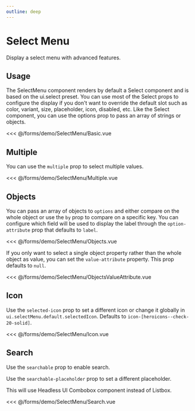 ```yaml
---
outline: deep
---
```


<script setup>
import Basic from './demo/SelectMenu/Basic.vue';
import Multiple from './demo/SelectMenu/Multiple.vue';
import Objects from './demo/SelectMenu/Objects.vue';
import ObjectsValueAttribute from './demo/SelectMenu/ObjectsValueAttribute.vue';
import Icon from './demo/SelectMenu/Icon.vue';
import Search from './demo/SelectMenu/Search.vue';
</script>

# Select Menu

Display a select menu with advanced features.

## Usage

The SelectMenu component renders by default a Select component and is based on the ui.select preset. You can use most of
the Select props to configure the display if you don't want to override the default slot such as color, variant, size,
placeholder, icon, disabled, etc.
Like the Select component, you can use the options prop to pass an array of strings or objects.

<DemoContainer>
  <Basic/>
</DemoContainer>

<<< @/forms/demo/SelectMenu/Basic.vue

## Multiple

You can use the ``multiple`` prop to select multiple values.

<DemoContainer>
  <Multiple />
</DemoContainer>

<<< @/forms/demo/SelectMenu/Multiple.vue

## Objects

You can pass an array of objects to ``options`` and either compare on the whole object or use the ``by`` prop to compare
on a
specific key. You can configure which field will be used to display the label through the ``option-attribute`` prop that
defaults to ``label``.

<DemoContainer>
  <Objects />
</DemoContainer>

<<< @/forms/demo/SelectMenu/Objects.vue

If you only want to select a single object property rather than the whole object as value, you can set the
`value-attribute` property. This prop defaults to `null`.

<DemoContainer>
  <ObjectsValueAttribute />
</DemoContainer>

<<< @/forms/demo/SelectMenu/ObjectsValueAttribute.vue

## Icon

Use the `selected-icon` prop to set a different icon or change it globally in `ui.selectMenu.default.selectedIcon`. Defaults to `icon-[heroicons--check-20-solid]`.

<DemoContainer>
  <Icon />
</DemoContainer>

<<< @/forms/demo/SelectMenu/Icon.vue

## Search

Use the `searchable` prop to enable search.

Use the `searchable-placeholder` prop to set a different placeholder.

This will use Headless UI Combobox component instead of Listbox.

<DemoContainer>
  <Search />
</DemoContainer>

<<< @/forms/demo/SelectMenu/Search.vue